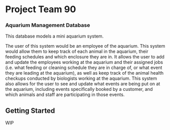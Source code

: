 # Project Team 90

### Aquarium Management Database

This database models a mini aquarium system.

The user of this system would be an employee of the aquarium. This system would allow them to keep track of each animal in the aquarium, 
their feeding schedules and which enclosure they are in. It allows the user to add and update the employees working at the aquarium and their 
assigned jobs (i.e. what feeding or cleaning schedule they are in charge of, or what event they are leading at the aquarium), as well as keep track of the
animal health checkups conducted by biologists working at the aquarium. This system also allows for the user to see and update what events are being put on 
at the aquarium, including events specifically booked by a customer, and which animals and staff are participating in those events.

## Getting Started 
WIP
